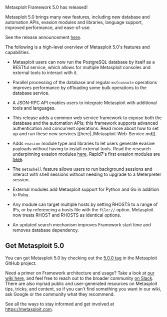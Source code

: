 Metasploit Framework 5.0 has released!

Metasploit 5.0 brings many new features, including new database and automation APIs, evasion modules and libraries, language support, improved performance, and ease-of-use.

See the release announcement [here](https://blog.rapid7.com/2019/01/10/metasploit-framework-5-0-released).

The following is a high-level overview of Metasploit 5.0's features and capabilities.

* Metasploit users can now run the PostgreSQL database by itself as a RESTful service, which allows for multiple Metasploit consoles and external tools to interact with it.

* Parallel processing of the database and regular `msfconsole` operations improves performance by offloading some bulk operations to the database service.

* A JSON-RPC API enables users to integrate Metasploit with additional tools and languages.

* This release adds a common web service framework to expose both the database and the automation APIs; this framework supports advanced authentication and concurrent operations. Read more about how to set up and run these new services [[here|./Metasploit-Web-Service.md]].

* Adds `evasion` module type and libraries to let users generate evasive payloads without having to install external tools. Read the research underpinning evasion modules [here](https://www.rapid7.com/info/encapsulating-antivirus-av-evasion-techniques-in-metasploit-framework). Rapid7's first evasion modules are [here](https://github.com/rapid7/metasploit-framework/pull/10759).

* The `metashell` feature allows users to run background sessions and interact with shell sessions without needing to upgrade to a Meterpreter session.

* External modules add Metasploit support for Python and Go in addition to Ruby.

* Any module can target multiple hosts by setting RHOSTS to a range of IPs, or by referencing a hosts file with the `file://` option. Metasploit now treats RHOST and RHOSTS as identical options.

* An updated search mechanism improves Framework start time and removes database dependency.

## Get Metasploit 5.0

You can get Metasploit 5.0 by checking out the [5.0.0 tag](https://github.com/rapid7/metasploit-framework/releases/tag/5.0.0) in the Metasploit GitHub project.

Need a primer on Framework architecture and usage? Take a look at [our wiki here](https://docs.metasploit.com/), and feel free to reach out to the broader community [on Slack](https://metasploit.com/slack). There are also myriad public and user-generated resources on Metasploit tips, tricks, and content, so if you can't find something you want in our wiki, ask Google or the community what they recommend.

See all the ways to stay informed and get involved at <https://metasploit.com>.
